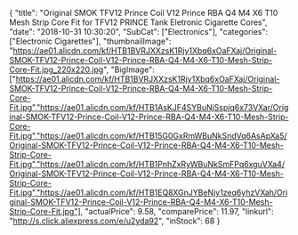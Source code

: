 {
	"title": "Original SMOK TFV12 Prince Coil V12 Prince RBA Q4 M4 X6 T10 Mesh Strip Core Fit for TFV12 PRINCE Tank Eletronic Cigarette Cores",
	"date": "2018-10-31 10:30:20",
	"SubCat": ["Electronics"],
	"categories": ["Electronic Cigarettes"],
	"thumbnailImage": "https://ae01.alicdn.com/kf/HTB1BVRJXXzsK1Rjy1Xbq6xOaFXaj/Original-SMOK-TFV12-Prince-Coil-V12-Prince-RBA-Q4-M4-X6-T10-Mesh-Strip-Core-Fit.jpg_220x220.jpg",
	"BigImage": ["https://ae01.alicdn.com/kf/HTB1BVRJXXzsK1Rjy1Xbq6xOaFXaj/Original-SMOK-TFV12-Prince-Coil-V12-Prince-RBA-Q4-M4-X6-T10-Mesh-Strip-Core-Fit.jpg","https://ae01.alicdn.com/kf/HTB1AsKJF4SYBuNjSspjq6x73VXar/Original-SMOK-TFV12-Prince-Coil-V12-Prince-RBA-Q4-M4-X6-T10-Mesh-Strip-Core-Fit.jpg","https://ae01.alicdn.com/kf/HTB15G0GxRmWBuNkSndVq6AsApXa5/Original-SMOK-TFV12-Prince-Coil-V12-Prince-RBA-Q4-M4-X6-T10-Mesh-Strip-Core-Fit.jpg","https://ae01.alicdn.com/kf/HTB1PnhZxRyWBuNkSmFPq6xguVXa4/Original-SMOK-TFV12-Prince-Coil-V12-Prince-RBA-Q4-M4-X6-T10-Mesh-Strip-Core-Fit.jpg","https://ae01.alicdn.com/kf/HTB1EQ8XGnJYBeNjy1zeq6yhzVXah/Original-SMOK-TFV12-Prince-Coil-V12-Prince-RBA-Q4-M4-X6-T10-Mesh-Strip-Core-Fit.jpg"],
	"actualPrice": 9.58,
	"comparePrice": 11.97,
	"linkurl": "http://s.click.aliexpress.com/e/u2yda92",
	"inStock": 68
}
